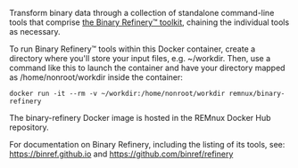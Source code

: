 Transform binary data through a collection of standalone command-line tools that comprise [the Binary Refinery™ toolkit](https://github.com/binref/refinery), chaining the individual tools as necessary.

To run Binary Refinery™ tools within this Docker container, create a directory where you'll store your input files, e.g. ~/workdir. Then, use a command like this to launch the container and have your directory mapped as /home/nonroot/workdir inside the container:

```
docker run -it --rm -v ~/workdir:/home/nonroot/workdir remnux/binary-refinery
```

The binary-refinery Docker image is hosted in the REMnux Docker Hub repository.

For documentation on Binary Refinery, including the listing of its tools, see: https://binref.github.io and https://github.com/binref/refinery
